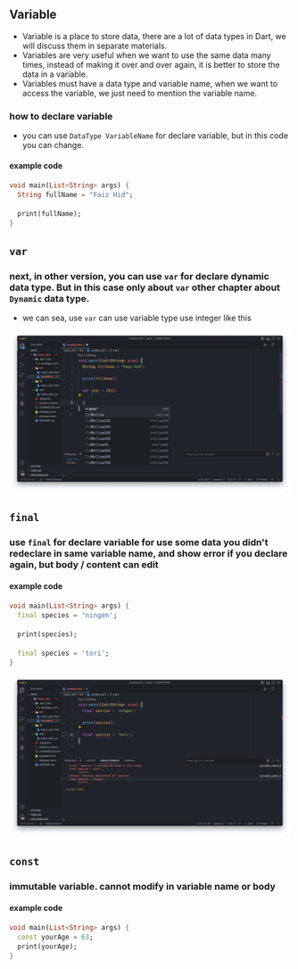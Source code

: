 ## Variable

- Variable is a place to store data, there are a lot of data types in Dart, we will discuss them in separate materials.
- Variables are very useful when we want to use the same data many times, instead of making it over and over again, it is better to store the data in a variable.
- Variables must have a data type and variable name, when we want to access the variable, we just need to mention the variable name.

### how to declare variable
* you can use ```DataType VariableName``` for declare variable, but in this code you can change.
#### example code
```dart
void main(List<String> args) {
  String fullName = "Faiz Hid";

  print(fullName);
}
```

## ```var```
### next, in other version, you can use ```var``` for declare dynamic data type. But in this case only about ```var``` other chapter about ```Dynamic``` data type.

- we can sea, use ```var``` can use variable type use integer like this

![variable](../resource/img/variable.png)

## ```final```
### use ```final``` for declare variable for use some data you didn't redeclare in same variable name, and show error if you declare again, but body / content can edit

#### example code
```dart
void main(List<String> args) {
  final species = 'ningen';

  print(species);

  final species = 'tori';
}
```

![variable](../resource/img/final%20variable.png)

## ```const```
### immutable variable. cannot modify in variable name or body
#### example code
```dart
void main(List<String> args) {
  const yourAge = 63;
  print(yourAge);
}
```